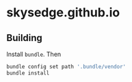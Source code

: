 skysedge.github.io
==================

Building
--------

Install `bundle`. Then

```sh
bundle config set path '.bundle/vendor'
bundle install
```

